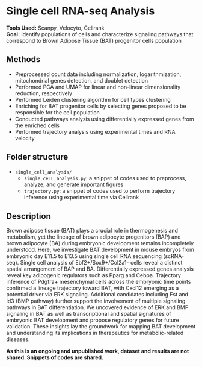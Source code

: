 # Single cell RNA-seq Analysis

**Tools Used:** Scanpy, Velocyto, Cellrank \
**Goal:** Identify populations of cells and characterize signaling pathways that correspond to Brown Adipose Tissue (BAT) progenitor cells population

## Methods
- Preprocessed count data including normalization, logarithmization, mitochondrial genes detection, and doublet detection
- Performed PCA and UMAP for linear and non-linear dimensionality reduction, respectively
- Performed Leiden clustering algorithm for cell types clustering
- Enriching for BAT progenitor cells by selecting genes proposed to be responsible for the cell population
- Conducted pathways analysis using differentially expressed genes from the enriched cells
- Performed trajectory analysis using experimental times and RNA velocity

## Folder structure
- `single_cell_analysis/`
    - `single_ceLL_analysis.py`: a snippet of codes used to preprocess, analyze, and generate important figures 
    - `trajectory.py`: a snippet of codes used to perform trajectory inference using experimental time via Cellrank

## Description
Brown adipose tissue (BAT) plays a crucial role in thermogenesis and metabolism, yet the lineage of brown adipocyte progenitors (BAP) and brown adipocyte (BA) during embryonic development remains incompletely understood. Here, we investigate BAT development in mouse embryos from embryonic day E11.5 to E13.5 using single cell RNA sequencing (scRNA-seq). Single cell analysis of Ebf2+/Sox9+/Col2a1- cells reveal a distinct spatial arrangement of BAP and BA. Differentially expressed genes analysis reveal key adipogenic regulators such as Pparg and Cebpa. Trajectory inference of Pdgfra+ mesenchymal cells across the embryonic time points confirmed a lineage trajectory toward BAT, with Cxcl12 emerging as a potential driver via ERK signaling. Additional candidates including Fst and Id3 (BMP pathway) further support the involvement of multiple signaling pathways in BAT differentiation. We uncovered evidence of ERK and BMP signaling in BAT as well as transcriptional and spatial signatures of embryonic BAT development and propose regulatory genes for future validation. These insights lay the groundwork for mapping BAT development and understanding its implications in therapeutics for metabolic-related diseases.

**As this is an ongoing and unpublished work, dataset and results are not shared. Snippets of codes are shared.**





